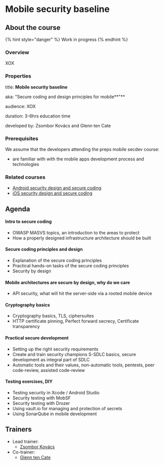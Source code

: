 # Mobile security baseline

## About the course

{% hint style="danger" %}
Work in progress
{% endhint %}

### Overview

XOX

### Properties

title: **Mobile security baseline**

aka: "Secure coding and design principles for mobile**"**

audience: XOX

duration: 3-6hrs education time

developed by: Zsombor Kovács and Glenn ten Cate

### Prerequisites

We assume that the developers attending the preps mobile secdev course:

* are familiar with with the mobile apps development process and technologies

### Related courses

* [Android security design and secure coding](../code/android.md)
* [iOS security design and secure coding](../code/ios.md)

## Agenda

#### Intro to secure coding

* OWASP MASVS topics, an introduction to the areas to protect 
* How a properly designed infrastructure architecture should be built 

#### Secure coding principles and design 

* Explanation of the secure coding principles 
* Practical hands-on tasks of the secure coding principles 
* Security by design 

#### Mobile architectures are secure by design, why do we care 

* API security, what will hit the server-side via a rooted mobile device 

#### Cryptography basics 

* Cryptography basics, TLS, ciphersuites 
* HTTP certificate pinning, Perfect forward secrecy, Certificate transparency 

#### Practical secure development 

* Setting up the right security requirements 
* Create and train security champions S-SDLC basics, secure development as integral part of SDLC 
* Automatic tools and their values, non-automatic tools, pentests, peer code-review, assisted code-review 

#### Testing exercises, DIY 

* Testing security in Xcode / Android Studio 
* Security testing with MobSF 
* Security testing with Drozer 
* Using vault.io for managing and protection of secrets 
* Using SonarQube in mobile development

## Trainers

* Lead trainer:
  * [Zsombor Kovács](../trainers/zsombor-kovacs.md)
* Co-trainer:
  * ​[Glenn ten Cate](https://c.defdev.eu/trainers/glenn-ten-cate)

